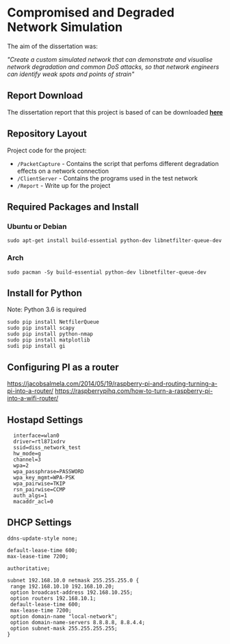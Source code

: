 # Compromised and Degraded Network Simulation

The aim of the dissertation was:

_"Create a custom simulated network that can demonstrate and visualise network degradation and common DoS attacks, so that network engineers can identify weak spots and points of strain"_

## Report Download
The dissertation report that this project is based of can be downloaded **[here](https://github.com/AidanFray/Dissertation_Report/releases)**

## Repository Layout
Project code for the project:

  - `/PacketCapture` - Contains the script that perfoms different degradation effects on a network connection
  - `/ClientServer` - Contains the programs used in the test network
  - `/Report`       - Write up for the project

## Required Packages and Install

### Ubuntu or Debian

  ```sudo apt-get install build-essential python-dev libnetfilter-queue-dev```
  
### Arch

  ```sudo pacman -Sy build-essential python-dev libnetfilter-queue-dev ```
  
## Install for Python

Note: Python 3.6 is required

  ```
  sudo pip install NetfilerQueue
  sudo pip install scapy
  sudo pip install python-nmap
  sudo pip install matplotlib
  sudi pip install gi
  ```

## Configuring PI as a router
https://jacobsalmela.com/2014/05/19/raspberry-pi-and-routing-turning-a-pi-into-a-router/
https://raspberrypihq.com/how-to-turn-a-raspberry-pi-into-a-wifi-router/


## Hostapd Settings
```
  interface=wlan0
  driver=rtl871xdrv
  ssid=diss_network_test
  hw_mode=g
  channel=3
  wpa=2
  wpa_passphrase=PASSWORD
  wpa_key_mgmt=WPA-PSK
  wpa_pairwise=TKIP
  rsn_pairwise=CCMP
  auth_algs=1
  macaddr_acl=0
````
## DHCP Settings
```
ddns-update-style none;

default-lease-time 600;
max-lease-time 7200;

authoritative;

subnet 192.168.10.0 netmask 255.255.255.0 {
 range 192.168.10.10 192.168.10.20;
 option broadcast-address 192.168.10.255;
 option routers 192.168.10.1;
 default-lease-time 600;
 max-lease-time 7200;
 option domain-name "local-network";
 option domain-name-servers 8.8.8.8, 8.8.4.4;
 option subnet-mask 255.255.255.255;
}
```
